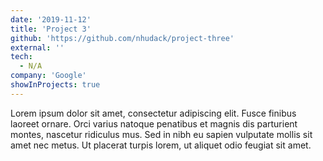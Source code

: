 ```yaml
---
date: '2019-11-12'
title: 'Project 3'
github: 'https://github.com/nhudack/project-three'
external: ''
tech:
  - N/A
company: 'Google'
showInProjects: true
---
```


Lorem ipsum dolor sit amet, consectetur adipiscing elit. Fusce finibus laoreet ornare. Orci varius natoque penatibus et magnis dis parturient montes, nascetur ridiculus mus. Sed in nibh eu sapien vulputate mollis sit amet nec metus. Ut placerat turpis lorem, ut aliquet odio feugiat sit amet.
